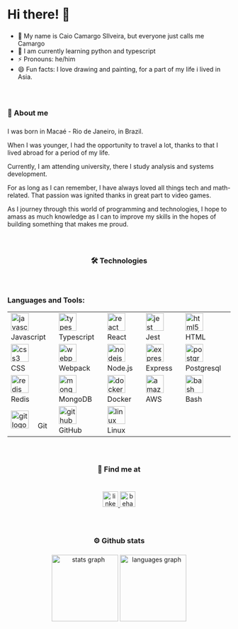 <h1 align="left">Hi there! 🐉</h1>

###

- 👋 My name is Caio Camargo SIlveira, but everyone just calls me Camargo
- 🌱 I am currently learning python and typescript
- ⚡ Pronouns: he/him
- 😄 Fun facts: I love drawing and painting, for a part of my life i lived in Asia.
 
###

<br clear="both">

<h3 align="left">📜 About me</h3>

###

<p align="left">
I was born in Macaé - Rio de Janeiro, in Brazil.

When I was younger, I had the opportunity to travel a lot, thanks to that I lived abroad for a period of my life.

Currently, I am attending university, there I study analysis and systems development.

For as long as I can remember, I have always loved all things tech and math-related. That passion was ignited thanks in great part to video games.

As I journey through this world of programming and technologies, I hope to amass as much knowledge as I can to improve my skills in the hopes of building something that makes me proud.
</p>

###

<br clear="both">

<h3 align="center">🛠  Technologies</h3>

###

<br clear="both">

<h3 align="left">Languages and Tools:</h3>

<table>
  <tbody>
    <tr>
      <td><img src="https://cdn.jsdelivr.net/gh/devicons/devicon/icons/javascript/javascript-original.svg" height="40" alt="javascript logo"  />
        <img width="12" /> Javascript</td>
      <td><img src="https://cdn.jsdelivr.net/gh/devicons/devicon/icons/typescript/typescript-original.svg" height="40" alt="typescript logo"  />
        <img width="12" /> Typescript</td>
      <td><img src="https://cdn.jsdelivr.net/gh/devicons/devicon/icons/react/react-original.svg" height="40" alt="react logo"  />
        <img width="12" /> React</td>
      <td><img src="https://cdn.jsdelivr.net/gh/devicons/devicon/icons/jest/jest-plain.svg" height="40" alt="jest logo"  />
        <img width="12" /> Jest</td>
      <td><img src="https://cdn.jsdelivr.net/gh/devicons/devicon/icons/html5/html5-original.svg" height="40" alt="html5 logo"  />
        <img width="12" /> HTML</td>
    </tr>
    <tr>
      <td>
        <img src="https://cdn.jsdelivr.net/gh/devicons/devicon/icons/css3/css3-original.svg" height="40" alt="css3 logo"  />
        <img width="12" /> CSS
      </td>
      <td>
        <img src="https://cdn.jsdelivr.net/gh/devicons/devicon/icons/webpack/webpack-original.svg" height="40" alt="webpack logo"  />
        <img width="12" /> Webpack
      </td>
      <td>
        <img src="https://cdn.jsdelivr.net/gh/devicons/devicon/icons/nodejs/nodejs-original.svg" height="40" alt="nodejs logo"  />
        <img width="12" /> Node.js
      </td>
      <td>
        <img src="https://skillicons.dev/icons?i=express" height="40" alt="express logo"  />
        <img width="12" /> Express
      </td>
      <td>
        <img src="https://cdn.jsdelivr.net/gh/devicons/devicon/icons/postgresql/postgresql-original.svg" height="40" alt="postgresql logo"  />
        <img width="12" /> Postgresql
      </td>
    </tr>
    <tr>
      <td>
        <img src="https://cdn.jsdelivr.net/gh/devicons/devicon/icons/redis/redis-original.svg" height="40" alt="redis logo"  />
        <img width="12" /> Redis
      </td>
      <td>
        <img src="https://cdn.jsdelivr.net/gh/devicons/devicon/icons/mongodb/mongodb-original.svg" height="40" alt="mongodb logo"  />
        <img width="12" /> MongoDB
      </td>
      <td>
        <img src="https://cdn.jsdelivr.net/gh/devicons/devicon/icons/docker/docker-original.svg" height="40" alt="docker logo"  />
        <img width="12" /> Docker
      </td>
      <td>
        <img src="https://cdn.jsdelivr.net/gh/devicons/devicon@latest/devicon.min.css" height="40" alt="amazonwebservices logo"  />
        <img width="12" /> AWS
      </td>
      <td>
        <img src="https://cdn.simpleicons.org/gnubash/4EAA25" height="40" alt="bash logo"  />
        <img width="12" /> Bash
      </td>
    </tr>
    <tr>
      <td>
        <img src="https://cdn.jsdelivr.net/gh/devicons/devicon/icons/git/git-original.svg" height="40" alt="git logo"  />
        <img width="12" /> Git
      </td>
      <td>
        <img src="https://skillicons.dev/icons?i=github" height="40" alt="github logo"  />
        <img width="12" /> GitHub
      </td>
      <td>
        <img src="https://skillicons.dev/icons?i=linux" height="40" alt="linux logo"  />
        <img width="12" /> Linux
      </td>
    </tr>
  </tbody>
</table>

###

<br clear="both">

<h3 align="center">📧  Find me at</h3>

###

<br clear="both">

<div align="center">
  <a href="https://www.linkedin.com/in/caio-camargo-1a4009213/" target="_blank">
    <img src="https://img.shields.io/static/v1?message=LinkedIn&logo=linkedin&label=&color=0077B5&logoColor=white&labelColor=&style=for-the-badge" height="35" alt="linkedin logo"  />
  </a>
  <img src="https://img.shields.io/static/v1?message=Behance&logo=behance&label=&color=1769ff&logoColor=white&labelColor=&style=for-the-badge" height="35" alt="behance logo"  />
</div>

###

<br clear="both">

<h3 align="center">⚙️ Github stats</h3>

###

<div align="center">
  <img src="https://github-readme-stats.vercel.app/api?hide_title=false&hide_rank=false&show_icons=true&include_all_commits=true&count_private=true&disable_animations=false&theme=shades-of-purple&locale=en&hide_border=false&username=C-Macargo" height="150" alt="stats graph"  />
  <img src="https://github-readme-stats.vercel.app/api/top-langs?locale=en&hide_title=false&layout=compact&card_width=320&langs_count=5&theme=synthwave&hide_border=false&username=C-Macargo" height="150" alt="languages graph"  />
</div>

